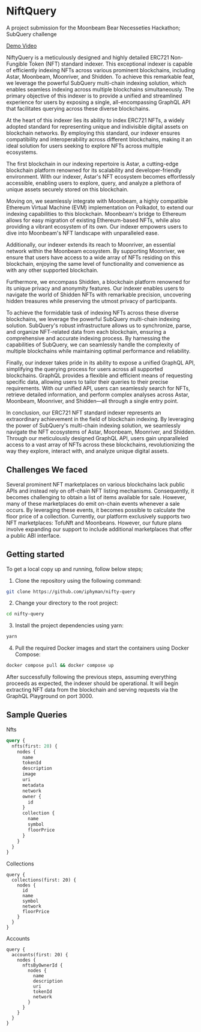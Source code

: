 # NiftQuery

A project submission for the Moonbeam Bear Necesseties Hackathon; SubQuery challenge

[Demo Video](https://vimeo.com/839894878)

NiftyQuery is a meticulously designed and highly detailed ERC721 Non-Fungible Token (NFT) standard indexer. This exceptional indexer is capable of efficiently indexing NFTs across various prominent blockchains, including Astar, Moonbeam, Moonriver, and Shidden. To achieve this remarkable feat, we leverage the powerful SubQuery multi-chain indexing solution, which enables seamless indexing across multiple blockchains simultaneously. The primary objective of this indexer is to provide a unified and streamlined experience for users by exposing a single, all-encompassing GraphQL API that facilitates querying across these diverse blockchains.

At the heart of this indexer lies its ability to index ERC721 NFTs, a widely adopted standard for representing unique and indivisible digital assets on blockchain networks. By employing this standard, our indexer ensures compatibility and interoperability across different blockchains, making it an ideal solution for users seeking to explore NFTs across multiple ecosystems.

The first blockchain in our indexing repertoire is Astar, a cutting-edge blockchain platform renowned for its scalability and developer-friendly environment. With our indexer, Astar's NFT ecosystem becomes effortlessly accessible, enabling users to explore, query, and analyze a plethora of unique assets securely stored on this blockchain.

Moving on, we seamlessly integrate with Moonbeam, a highly compatible Ethereum Virtual Machine (EVM) implementation on Polkadot, to extend our indexing capabilities to this blockchain. Moonbeam's bridge to Ethereum allows for easy migration of existing Ethereum-based NFTs, while also providing a vibrant ecosystem of its own. Our indexer empowers users to dive into Moonbeam's NFT landscape with unparalleled ease.

Additionally, our indexer extends its reach to Moonriver, an essential network within the Moonbeam ecosystem. By supporting Moonriver, we ensure that users have access to a wide array of NFTs residing on this blockchain, enjoying the same level of functionality and convenience as with any other supported blockchain.

Furthermore, we encompass Shidden, a blockchain platform renowned for its unique privacy and anonymity features. Our indexer enables users to navigate the world of Shidden NFTs with remarkable precision, uncovering hidden treasures while preserving the utmost privacy of participants.

To achieve the formidable task of indexing NFTs across these diverse blockchains, we leverage the powerful SubQuery multi-chain indexing solution. SubQuery's robust infrastructure allows us to synchronize, parse, and organize NFT-related data from each blockchain, ensuring a comprehensive and accurate indexing process. By harnessing the capabilities of SubQuery, we can seamlessly handle the complexity of multiple blockchains while maintaining optimal performance and reliability.

Finally, our indexer takes pride in its ability to expose a unified GraphQL API, simplifying the querying process for users across all supported blockchains. GraphQL provides a flexible and efficient means of requesting specific data, allowing users to tailor their queries to their precise requirements. With our unified API, users can seamlessly search for NFTs, retrieve detailed information, and perform complex analyses across Astar, Moonbeam, Moonriver, and Shidden—all through a single entry point.

In conclusion, our ERC721 NFT standard indexer represents an extraordinary achievement in the field of blockchain indexing. By leveraging the power of SubQuery's multi-chain indexing solution, we seamlessly navigate the NFT ecosystems of Astar, Moonbeam, Moonriver, and Shidden. Through our meticulously designed GraphQL API, users gain unparalleled access to a vast array of NFTs across these blockchains, revolutionizing the way they explore, interact with, and analyze unique digital assets.

## Challenges We faced

Several prominent NFT marketplaces on various blockchains lack public APIs and instead rely on off-chain NFT listing mechanisms. Consequently, it becomes challenging to obtain a list of items available for sale. However, many of these marketplaces do emit on-chain events whenever a sale occurs. By leveraging these events, it becomes possible to calculate the floor price of a collection. Currently, our platform exclusively supports two NFT marketplaces: TofuNft and Moonbeans. However, our future plans involve expanding our support to include additional marketplaces that offer a public ABI interface.

## Getting started

To get a local copy up and running, follow below steps;

1. Clone the repository using the following command:

```sh
git clone https://github.com/iphyman/nifty-query
```

2. Change your directory to the root project:

```sh
cd nifty-query
```

3. Install the project dependencies using yarn:

```sh
yarn
```

4. Pull the required Docker images and start the containers using Docker Compose:

```sh
docker compose pull && docker compose up
```

After successfully following the previous steps, assuming everything proceeds as expected, the indexer should be operational. It will begin extracting NFT data from the blockchain and serving requests via the GraphQL Playground on port 3000.

## Sample Queries

Nfts

```graphQl
query {
  nfts(first: 20) {
    nodes {
      name
      tokenId
      description
      image
      uri
      metadata
      network
      owner {
        id
      }
      collection {
        name
        symbol
        floorPrice
      }
    }
  }
}
```

Collections

```
query {
  collections(first: 20) {
    nodes {
      id
      name
      symbol
      network
      floorPrice
    }
  }
}
```

Accounts

```
query {
  accounts(first: 20) {
    nodes {
      nftsByOwnerId {
        nodes {
          name
          description
          uri
          tokenId
          network
        }
      }
    }
  }
}
```
